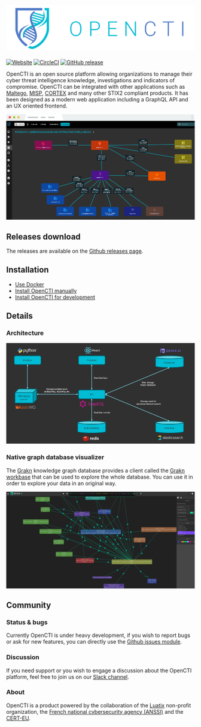 ![](docs/logo.png)
---
[![Website](https://img.shields.io/badge/website-opencti.io-blue.svg)](https://www.opencti.io)
[![CircleCI](https://circleci.com/gh/LuatixHQ/opencti.svg?style=shield&circle-token=71bf657a43ec48f8433ece2f4879eadaf920d79a)](https://circleci.com/gh/LuatixHQ/opencti)
[![GitHub release](https://img.shields.io/github/release/LuatixHQ/opencti.svg)](https://github.com/LuatixHQ/opencti/releases/latest)

OpenCTI is an open source platform allowing organizations to manage their cyber threat intelligence knowledge, investigations and indicators of compromise. OpenCTI can be integrated with other applications such as [Maltego](https://www.paterva.com/web7/buy/maltego-clients/maltego-ce.php), [MISP](https://www.misp-project.org/), [CORTEX](https://github.com/TheHive-Project/Cortex) and many other STIX2 compliant products. It has been designed as a modern web application including a GraphQL API and an UX oriented frontend.

![Screenshot](docs/screenshot.png "OpenCTI")

## Releases download

The releases are available on the [Github releases page](https://github.com/LuatixHQ/opencti/releases).

## Installation

* [Use Docker](docker)
* [Install OpenCTI manually](docs/Installation.md)
* [Install OpenCTI for development](docs/Development.md)

## Details

### Architecture

![Architecture](docs/architecture.png "OpenCTI architecture")

### Native graph database visualizer

The [Grakn](https://github.com/graknlabs/grakn) knowledge graph database provides a client called the [Grakn workbase](https://github.com/graknlabs/workbase) that can be used to explore the whole database. You can use it in order to explore your data in an original way.

![Grakn workbase](docs/workbase.png "OpenCTI architecture")

## Community

### Status & bugs

Currently OpenCTI is under heavy development, if you wish to report bugs or ask for new features, you can directly use the [Github issues module](https://github.com/LuatixHQ/opencti/issues).

### Discussion

If you need support or you wish to engage a discussion about the OpenCTI platform, feel free to join us on our [Slack channel](https://slack.luatix.org).

### About

OpenCTI is a product powered by the collaboration of the [Luatix](https://www.luatix.org) non-profit organization, the [French national cybersecurity agency (ANSSI)](https://ssi.gouv.fr) and the [CERT-EU](https://cert.europa.eu).
